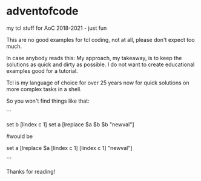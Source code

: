 # adventofcode
my tcl stuff for AoC 2018-2021 - just fun

This are no good examples for tcl coding, not at all, please don't expect too much.

In case anybody reads this: My approach, my takeaway, is to keep the solutions as quick and dirty as possible. I do not want to create educational examples good for a tutorial.

Tcl is my language of choice for over 25 years now for quick solutions on more complex tasks in a shell. 

So you won't find things like that:

´´´

set b [lindex c 1]
set a [lreplace $a $b $b "newval"]

#would be

set a [lreplace $a [lindex c 1] [lindex c 1] "newval"]

´´´

Thanks for reading!
